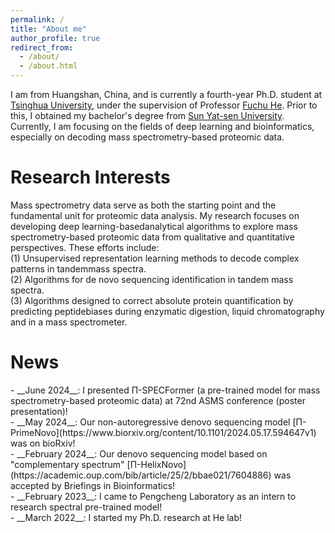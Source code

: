 ```yaml
---
permalink: /
title: "About me"
author_profile: true
redirect_from: 
  - /about/
  - /about.html
---
```


I am from Huangshan, China, and is currently a fourth-year Ph.D. student at [Tsinghua University](https://www.tsinghua.edu.cn/), under the supervision of Professor [Fuchu He](https://baike.baidu.com/item/%E8%B4%BA%E7%A6%8F%E5%88%9D/4313734). Prior to this, I obtained my bachelor's degree from [Sun Yat-sen University](https://www.sysu.edu.cn/). Currently, I am focusing on the fields of deep learning and bioinformatics, especially on decoding mass spectrometry-based proteomic data.  

<h1>Research Interests</h1> 
Mass spectrometry data serve as both the starting point and the fundamental unit for proteomic data analysis. My research focuses on developing deep learning-basedanalytical    algorithms to explore mass spectrometry-based proteomic data from qualitative and quantitative perspectives. These efforts include:<br>  
(1) Unsupervised representation learning methods to decode complex patterns in tandemmass spectra.<br>  
(2) Algorithms for de novo sequencing identification in tandem mass spectra.<br>  
(3) Algorithms designed to correct absolute protein quantification by predicting peptidebiases during enzymatic digestion, liquid chromatography and in a mass spectrometer.

<h1>News</h1>
- __June 2024__: I presented Π-SPECFormer (a pre-trained model for mass spectrometry-based proteomic data) at 72nd ASMS conference (poster presentation)!<br>
- __May 2024__: Our non-autoregressive denovo sequencing model [Π-PrimeNovo](https://www.biorxiv.org/content/10.1101/2024.05.17.594647v1) was on bioRxiv!<br>
- __February 2024__: Our denovo sequencing model based on "complementary spectrum" [Π-HelixNovo](https://academic.oup.com/bib/article/25/2/bbae021/7604886) was accepted by Briefings in Bioinformatics!<br>
- __February 2023__: I came to Pengcheng Laboratory as an intern to research spectral pre-trained model!<br>
- __March 2022__: I started my Ph.D. research at He lab!<br>

